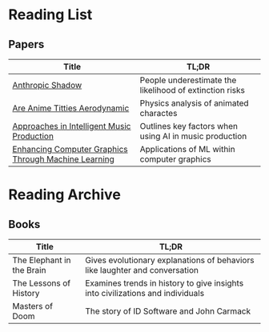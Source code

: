 # Reading List
## Papers
| Title                                                 | TL;DR                                                   |
| -----                                                 | -----                                                   |
| [Anthropic Shadow][1]                                     | People underestimate the likelihood of extinction risks |
| [Are Anime Titties Aerodynamic][2]                        | Physics analysis of animated charactes                  |
| [Approaches in Intelligent Music Production][3]           | Outlines key factors when using AI in music production  |
| [Enhancing Computer Graphics Through Machine Learning][4] | Applications of ML within computer graphics             |

[1]: https://drive.google.com/file/d/1CdqFvo-hDwFoHXDCZ-oaOmjHmBvpM2R0/view
[2]: https://drive.google.com/file/d/1mXgI4B01YK_yfwjcJmrxJX9fBS-vI8zs/view
[3]: drive.google.com/file/d/18VdhLO0VRnI_LtWbndLI9JpYDInsc2aj/view
[4]: https://drive.google.com/file/d/18VdhLO0VRnI_LtWbndLI9JpYDInsc2aj/view

# Reading Archive
## Books
| Title                     | TL;DR                                                                          |
| -----                     | -----                                                                          |
| The Elephant in the Brain | Gives evolutionary explanations of behaviors like laughter and conversation    |
| The Lessons of History    | Examines trends in history to give insights into civilizations and individuals |
| Masters of Doom           | The story of ID Software and John Carmack                                      |
